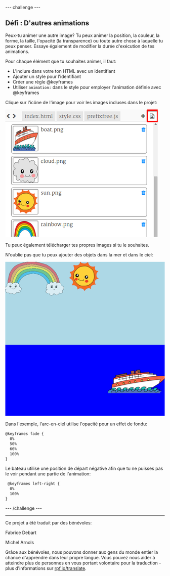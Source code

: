 --- challenge ---

## Défi : D'autres animations

Peux-tu animer une autre image? Tu peux animer la position, la couleur, la forme, la taille, l'opacité (la transparence) ou toute autre chose à laquelle tu peux penser. Essaye également de modifier la durée d'exécution de tes animations.

Pour chaque élément que tu souhaites animer, il faut:

+ L'inclure dans votre ton HTML avec un identifiant
+ Ajouter un style pour l'identifiant
+ Créer une règle @keyframes
+ Utiliser `animation:` dans le style pour employer l'animation définie avec @keyframes 

Clique sur l'icône de l'image pour voir les images incluses dans le projet:

![capture d'écran](images/sunrise-images.png)

Tu peux également télécharger tes propres images si tu le souhaites.

N'oublie pas que tu peux ajouter des objets dans la mer et dans le ciel:

![capture d'écran](images/sunrise-boat.png)

Dans l'exemple, l'arc-en-ciel utilise l'opacité pour un effet de fondu:

    @keyframes fade {
      0%  
      50% 
      66% 
      100%  
    }
    

Le bateau utilise une position de départ négative afin que tu ne puisses pas le voir pendant une partie de l'animation:

     @keyframes left-right {
      0%   
      100% 
    }
    

--- /challenge ---

***

Ce projet a été traduit par des bénévoles:

Fabrice Debart

Michel Arnols

Grâce aux bénévoles, nous pouvons donner aux gens du monde entier la chance d'apprendre dans leur propre langue. Vous pouvez nous aider à atteindre plus de personnes en vous portant volontaire pour la traduction - plus d'informations sur [rpf.io/translate](https://rpf.io/translate).